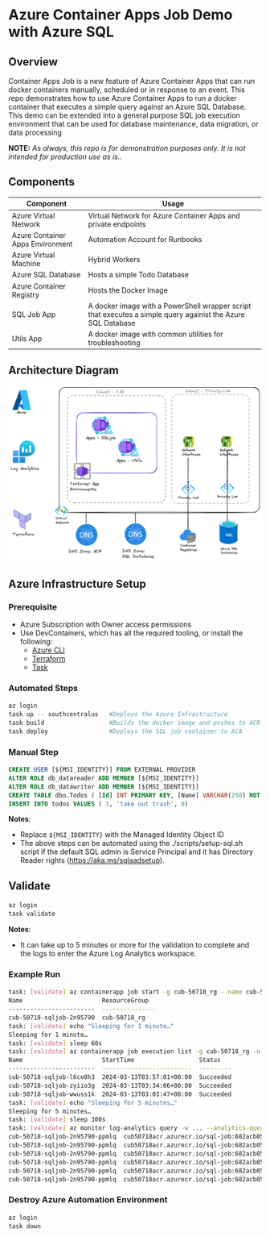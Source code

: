# Azure Container Apps Job Demo with Azure SQL

## Overview
Container Apps Job is a new feature of Azure Container Apps that can run docker containers manually, scheduled or in response to an event. This repo demonstrates how to use Azure Container Apps to run a docker container that executes a simple query against an Azure SQL Database. This demo can be extended into a general purpose SQL job execution environment that can be used for database maintenance, data migration, or data processing

__NOTE:__ _As always, this repo is for demonstration purposes only. It is not intended for production use as is.._

## Components
Component | Usage
------ | ------
Azure Virtual Network | Virtual Network for Azure Container Apps and private endpoints
Azure Container Apps Environment | Automation Account for Runbooks
Azure Virtual Machine | Hybrid Workers
Azure SQL Database | Hosts a simple Todo Database
Azure Container Registry | Hosts the Docker Image
SQL Job App | A docker image with a PowerShell wrapper script that executes a simple query againist the Azure SQL Database
Utils App | A docker image with common utilities for troubleshooting

## Architecture Diagram
![Architecture](.assets/containerapps-jobs.png)

## Azure Infrastructure Setup 

### Prerequisite
* Azure Subscription with Owner access permissions 
* Use DevContainers, which has all the required tooling, or install the following:
    * [Azure CLI](https://docs.microsoft.com/en-us/cli/azure/install-azure-cli)
    * [Terraform](https://learn.hashicorp.com/tutorials/terraform/install-cli)
    * [Task](https://taskfile.dev/#/installation)

### Automated Steps
```bash
az login
task up -- southcentralus   #Deploys the Azure Infrastructure
task build                  #Builds the docker image and pushes to ACR
task deploy                 #Deploys the SQL job container to ACA
```

### Manual Step
```sql
CREATE USER [${MSI_IDENTITY}] FROM EXTERNAL PROVIDER
ALTER ROLE db_datareader ADD MEMBER [${MSI_IDENTITY}]
ALTER ROLE db_datawriter ADD MEMBER [${MSI_IDENTITY}]
CREATE TABLE dbo.Todos ( [Id] INT PRIMARY KEY, [Name] VARCHAR(250) NOT NULL, [IsComplete] BIT);
INSERT INTO todos VALUES ( 1, 'take out trash', 0)
```
__Notes__: 
* Replace `${MSI_IDENTITY}` with the Managed Identity Object ID
* The above steps can be automated using the ./scripts/setup-sql.sh script if the default SQL admin is Service Principal and it has Directory Reader rights (https://aka.ms/sqlaadsetup).

## Validate
```bash
az login
task validate
```
__Notes__: 
* It can take up to 5 minutes or more for the validation to complete and the logs to enter the Azure Log Analytics workspace.

### Example Run
```bash
task: [validate] az containerapp job start -g cub-50718_rg --name cub-50718-sqljob -o table
Name                      ResourceGroup
------------------------  ---------------
cub-50718-sqljob-2n95790  cub-50718_rg
task: [validate] echo "Sleeping for 1 minute…"
Sleeping for 1 minute…
task: [validate] sleep 60s
task: [validate] az containerapp job execution list -g cub-50718_rg -n cub-50718-sqljob -o table
Name                      StartTime                  Status
------------------------  -------------------------  ---------
cub-50718-sqljob-l6ce8h3  2024-03-13T03:57:01+00:00  Succeeded
cub-50718-sqljob-zyiio3g  2024-03-13T03:34:06+00:00  Succeeded
cub-50718-sqljob-wwuss1k  2024-03-13T03:03:47+00:00  Succeeded
task: [validate] echo "Sleeping for 5 minutes…"
Sleeping for 5 minutes…
task: [validate] sleep 300s
task: [validate] az monitor log-analytics query -w ... --analytics-query "ContainerAppConsoleLogs | where ContainerGroupName startswith 'cub-50718-sqljob' | project TimeGenerated, ContainerImage, ContainerGroupName, Log" -o table
cub-50718-sqljob-2n95790-ppmlq  cub50718acr.azurecr.io/sql-job:682acb05  Resolving hostname...cub-50718-sql.database.windows.net: 10.226.1.6              PrimaryResult  2024-03-13T03:59:10.141Z
cub-50718-sqljob-2n95790-ppmlq  cub50718acr.azurecr.io/sql-job:682acb05                                                                                   PrimaryResult  2024-03-13T03:59:11.269Z
cub-50718-sqljob-2n95790-ppmlq  cub50718acr.azurecr.io/sql-job:682acb05  Name                                                                             PrimaryResult  2024-03-13T03:59:11.276Z
cub-50718-sqljob-2n95790-ppmlq  cub50718acr.azurecr.io/sql-job:682acb05  ----                                                                             PrimaryResult  2024-03-13T03:59:11.276Z
cub-50718-sqljob-2n95790-ppmlq  cub50718acr.azurecr.io/sql-job:682acb05  take out trash                                                                   PrimaryResult  2024-03-13T03:59:11.276Z
cub-50718-sqljob-2n95790-ppmlq  cub50718acr.azurecr.io/sql-job:682acb05                                                                                   PrimaryResult  2024-03-13T03:59:11.293Z
```

### Destroy Azure Automation Environment
```bash
az login
task down
```